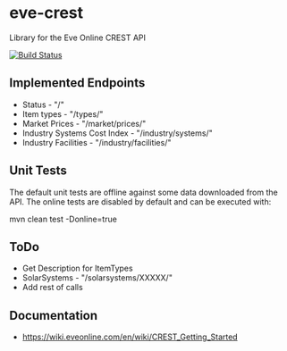 eve-crest
=========

Library for the Eve Online CREST API

[![Build Status](http://didge.my-wan.de/jenkins/job/GitHub%20eve-crest/badge/icon)](http://didge.my-wan.de/jenkins/job/GitHub%20eve-crest/)

Implemented Endpoints
---------------------
* Status - "/"
* Item types - "/types/"
* Market Prices - "/market/prices/"
* Industry Systems Cost Index - "/industry/systems/"
* Industry Facilities - "/industry/facilities/"

Unit Tests
----------
The default unit tests are offline against some data downloaded from the API.
The online tests are disabled by default and can be executed with:

mvn clean test -Donline=true

ToDo
----
* Get Description for ItemTypes
* SolarSystems - "/solarsystems/XXXXX/"
* Add rest of calls

Documentation
-------------
* https://wiki.eveonline.com/en/wiki/CREST_Getting_Started
